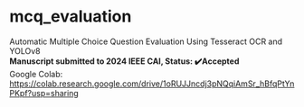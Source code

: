 # mcq_evaluation
Automatic Multiple Choice Question Evaluation Using Tesseract OCR and YOLOv8 <br>
**Manuscript submitted to 2024 IEEE CAI, Status: ✔️Accepted** <br>
Google Colab: https://colab.research.google.com/drive/1oRUJJncdj3pNQqiAmSr_hBfqPtYnPKpf?usp=sharing
